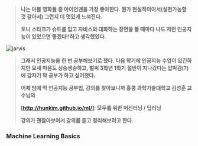 >**나는 마블 영화들 중 아이언맨을 가장 좋아한다. 뭔가 현실적이여서(실현가능할 것 같아서) 그런지 더 멋있게 느껴진다.**
>
>**토니 스타크가 슈트를 입고 자비스와 대화하는 장면을 볼 때마다 나도 저런 인공지능이 있었으면 좋겠다!!하고 생각했었다.**

![jarvis](https://user-images.githubusercontent.com/76269316/117230593-66cd0780-ae58-11eb-820c-30c4800c2ec8.png)

> **그래서 인공지능을 한 번 공부해보기로 했다. 다음 학기에 인공지능 수업이 있긴하지만 요새 마음도 싱숭생숭하고, 벌써 3학년 1학기 절반이 지나갔다는 압박감(?)에 갑자기 막 공부가 하고 싶어졌다.**
>
> **어제 밤에 막 인공지능 공부법, 강의를 찾아보니까 홍콩 과학기술대학교 김성훈 교수님의** 
>
> **[http://hunkim.github.io/ml/]: 모두를 위한 머신러닝 / 딥러닝**
>
> **강의가 괜찮아보여서 강의를 듣고 정리해보려고 한다.**



### Machine Learning Basics
